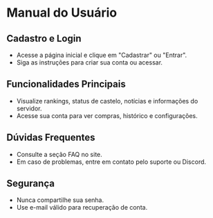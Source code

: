 # Manual do Usuário

## Cadastro e Login
- Acesse a página inicial e clique em "Cadastrar" ou "Entrar".
- Siga as instruções para criar sua conta ou acessar.

## Funcionalidades Principais
- Visualize rankings, status de castelo, notícias e informações do servidor.
- Acesse sua conta para ver compras, histórico e configurações.

## Dúvidas Frequentes
- Consulte a seção FAQ no site.
- Em caso de problemas, entre em contato pelo suporte ou Discord.

## Segurança
- Nunca compartilhe sua senha.
- Use e-mail válido para recuperação de conta. 